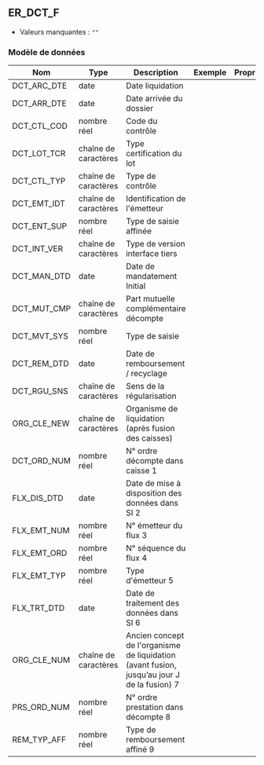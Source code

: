 ## ER_DCT_F

- Valeurs manquantes : `""`

### Modèle de données

|Nom|Type|Description|Exemple|Propriétés|
|-|-|-|-|-|
|DCT_ARC_DTE|date|Date liquidation|||
|DCT_ARR_DTE|date|Date arrivée du dossier|||
|DCT_CTL_COD|nombre réel|Code du contrôle|||
|DCT_LOT_TCR|chaîne de caractères|Type certification du lot|||
|DCT_CTL_TYP|chaîne de caractères|Type de contrôle|||
|DCT_EMT_IDT|chaîne de caractères|Identification de l'émetteur|||
|DCT_ENT_SUP|nombre réel|Type de saisie affinée|||
|DCT_INT_VER|chaîne de caractères|Type de version interface tiers|||
|DCT_MAN_DTD|date|Date de mandatement Initial|||
|DCT_MUT_CMP|chaîne de caractères|Part mutuelle complémentaire décompte|||
|DCT_MVT_SYS|nombre réel|Type de saisie|||
|DCT_REM_DTD|date|Date de remboursement / recyclage|||
|DCT_RGU_SNS|chaîne de caractères|Sens de la régularisation|||
|ORG_CLE_NEW|chaîne de caractères|Organisme de liquidation (après fusion des caisses)|||
|DCT_ORD_NUM|nombre réel|N° ordre décompte dans caisse                      1|||
|FLX_DIS_DTD|date|Date de mise à disposition des données dans SI     2|||
|FLX_EMT_NUM|nombre réel|N° émetteur du flux                                                  3|||
|FLX_EMT_ORD|nombre réel|N° séquence du flux                                               4|||
|FLX_EMT_TYP|nombre réel|Type d'émetteur                                                      5|||
|FLX_TRT_DTD|date|Date de traitement des données dans SI                   6|||
|ORG_CLE_NUM|chaîne de caractères|Ancien concept de l'organisme de liquidation (avant fusion, jusqu’au jour J de la fusion)          7|||
|PRS_ORD_NUM|nombre réel|N° ordre prestation dans décompte                 8|||
|REM_TYP_AFF|nombre réel|Type de remboursement affiné                                 9|||
